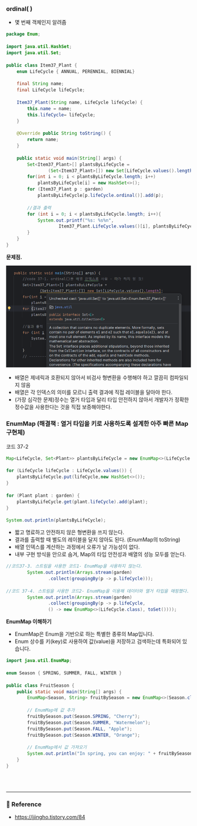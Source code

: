 ### ordinal( )

- 몇 번째 객체인지 알려줌

```java
package Enum;

import java.util.HashSet;
import java.util.Set;

public class Item37_Plant {
    enum LifeCycle { ANNUAL, PERENNIAL, BIENNIAL}

    final String name;
    final LifeCycle lifeCycle;

    Item37_Plant(String name, LifeCycle lifeCycle) {
        this.name = name;
        this.lifeCycle= lifeCycle;
    }

    @Override public String toString() {
        return name;
    }

    public static void main(String[] args) {
        Set<Item37_Plant>[] plantsByLifeCycle =
                (Set<Item37_Plant>[]) new Set[LifeCycle.values().length];
        for(int i = 0; i < plantsByLifeCycle.length; i++)
            plantsByLifeCycle[i] = new HashSet<>();
        for (Item37_Plant p : garden)
            plantsByLifeCycle[p.lifeCycle.ordinal()].add(p);

        //결과 출력
        for (int i = 0; i < plantsByLifeCycle.length; i++){
            System.out.printf("%s: %s%n",
                    Item37_Plant.LifeCycle.values()[i], plantsByLifeCycle[i]);
        }
    }
}
```

**문제점.**
<div align='center'>
    <img src="../img/item37.png">
</div>

- 배열은 제네릭과 호환되지 않아서 비검사 형변환을 수행해야 하고 깔끔히 컴파일되지 않음
- 배열은 각 인덱스의 의미를 모르니 출력 결과에 직접 레이블을 달아야 한다.
- (가장 심각한 문제)정수는 열거 타입과 달리 타입 안전하지 않아서 개발자가 정확한 정수값을 사용한다는 것을 직접 보증해야한다.

### EnumMap (해결책 : 열거 타입을 키로 사용하도록 설계한 아주 빠른 Map 구현체)

코드 37-2

```java
Map<LifeCycle, Set<Plant>> plantsByLifeCycle = new EnumMap<>(LifeCycle.class);

for (LifeCycle lifeCycle : LifeCycle.values()) {
	plantsByLifeCycle.put(lifeCycle,new HashSet<>());
}

for (Plant plant : garden) {
	plantsByLifeCycle.get(plant.lifeCycle).add(plant);
}

System.out.println(plantsByLifeCycle);
```

- 짧고 명료하고 안전하지 않은 형변환을 쓰지 않는다.
- 결과를 출력할 때 별도의 레이블을 달지 않아도 된다. (EnumMap의 toString)
- 배열 인덱스를 계산하는 과정에서 오류가 날 가능성이 없다.
- 내부 구현 방식을 안으로 숨겨, Map의 타입 안전성과 배열의 성능 모두를 얻는다.

```java
//코드37-3. 스트림을 사용한 코드1- EnumMap을 사용하지 않는다.
        System.out.println(Arrays.stream(garden)
                .collect(groupingBy(p -> p.lifeCycle)));

//코드 37-4. 스트림을 사용한 코드2- EnumMap을 이용해 데이터와 열거 타입을 매핑했다.
        System.out.println(Arrays.stream(garden)
                .collect(groupingBy(p -> p.lifeCycle,
                () -> new EnumMap<>(LifeCycle.class), toSet())));
```

**EnumMap 이해하기**

- EnumMap은 Enum을 기반으로 하는 특별한 종류의 Map입니다.
- Enum 상수를 키(key)로 사용하여 값(value)을 저장하고 검색하는데 특화되어 있습니다.

```java
import java.util.EnumMap;

enum Season { SPRING, SUMMER, FALL, WINTER }

public class FruitSeason {
    public static void main(String[] args) {
        EnumMap<Season, String> fruitBySeason = new EnumMap<>(Season.class);

        // EnumMap에 값 추가
        fruitBySeason.put(Season.SPRING, "Cherry");
        fruitBySeason.put(Season.SUMMER, "Watermelon");
        fruitBySeason.put(Season.FALL, "Apple");
        fruitBySeason.put(Season.WINTER, "Orange");

        // EnumMap에서 값 가져오기
        System.out.println("In spring, you can enjoy: " + fruitBySeason.get(Season.SPRING));
    }
}
```

<br><br>

---
### 📌 Reference
- https://jjingho.tistory.com/84